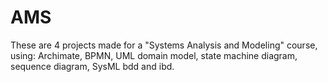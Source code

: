 # AMS
These are 4 projects made for a "Systems Analysis and Modeling" course, using: Archimate, BPMN, UML domain model, state machine diagram, sequence diagram, SysML bdd and ibd.
